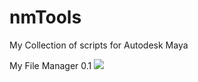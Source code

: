 # nmTools
My Collection of scripts for Autodesk Maya


My File Manager 0.1
![](https://github.com/nmTools/riggerTools/image/sample/sample_file_manager.png)

